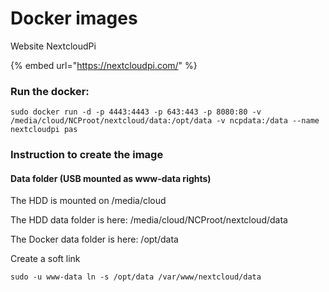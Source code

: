 # Docker images

Website NextcloudPi

{% embed url="https://nextcloudpi.com/" %}

### Run the docker:

```
sudo docker run -d -p 4443:4443 -p 643:443 -p 8080:80 -v /media/cloud/NCProot/nextcloud/data:/opt/data -v ncpdata:/data --name nextcloudpi pas
```

### Instruction to create the image



#### Data folder (USB mounted as www-data rights)

The HDD is mounted on /media/cloud

The HDD data folder is here: /media/cloud/NCProot/nextcloud/data

The Docker data folder is here: /opt/data





Create a soft link

```
sudo -u www-data ln -s /opt/data /var/www/nextcloud/data
```



